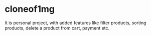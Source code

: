 # cloneof1mg
It is personal project, with added features like filter products, sorting products, delete a product from cart, payment etc.
